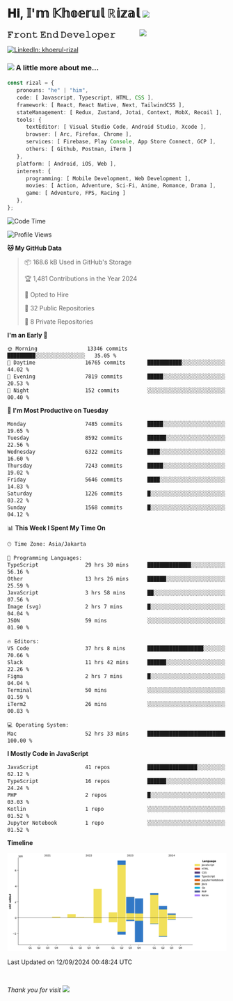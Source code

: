 <h1> 𝐇𝐢, 𝕀'𝕞 𝕂𝕙𝕠𝕖𝕣𝕦𝕝 ℝ𝕚𝕫𝕒𝕝 <img src="https://media.giphy.com/media/mGcNjsfWAjY5AEZNw6/giphy.gif" width="50"></h1>
<img align='right' src="https://media.giphy.com/media/v1.Y2lkPTc5MGI3NjExOWI2ajR2NGJubzBsZHFuaHMwajRrcDNsNXJwOG8yb3F0NjhkNXF4OSZlcD12MV9pbnRlcm5hbF9naWZfYnlfaWQmY3Q9cw/fkZukR450RQ1qnGaq9/giphy.gif" width="200">
<strong style="font-size:20px;">𝙵𝚛𝚘𝚗𝚝 𝙴𝚗𝚍 𝙳𝚎𝚟𝚎𝚕𝚘𝚙𝚎𝚛</strong>
</p></em>

[![LinkedIn: khoerul-rizal](https://img.shields.io/badge/khoerul--rizal-blue?style=flat-square&logo=Linkedin&logoColor=white&link=https://www.linkedin.com/in/khoerul-rizal/)](https://www.linkedin.com/in/khoerul-rizal/)

### <img src="https://media.giphy.com/media/VgCDAzcKvsR6OM0uWg/giphy.gif" width="50"> A little more about me...

```typescript
const rizal = {
   pronouns: "he" | "him",
   code: [ Javascript, Typescript, HTML, CSS ],
   framework: [ React, React Native, Next, TailwindCSS ],
   stateManagement: [ Redux, Zustand, Jotai, Context, MobX, Recoil ],
   tools: {
      textEditor: [ Visual Studio Code, Android Studio, Xcode ],
      browser: [ Arc, Firefox, Chrome ],
      services: [ Firebase, Play Console, App Store Connect, GCP ],
      others: [ Github, Postman, iTerm ]
   },
   platform: [ Android, iOS, Web ],
   interest: {
      programming: [ Mobile Development, Web Development ],
      movies: [ Action, Adventure, Sci-Fi, Anime, Romance, Drama ],
      game: [ Adventure, FPS, Racing ]
   },
};
```

<!--START_SECTION:waka-->
![Code Time](http://img.shields.io/badge/Code%20Time-1%2C039%20hrs%2028%20mins-blue)

![Profile Views](http://img.shields.io/badge/Profile%20Views-0-blue)

**🐱 My GitHub Data** 

> 📦 168.6 kB Used in GitHub's Storage 
 > 
> 🏆 1,481 Contributions in the Year 2024
 > 
> 💼 Opted to Hire
 > 
> 📜 32 Public Repositories 
 > 
> 🔑 8 Private Repositories 
 > 
**I'm an Early 🐤** 

```text
🌞 Morning                13346 commits       █████████░░░░░░░░░░░░░░░░   35.05 % 
🌆 Daytime                16765 commits       ███████████░░░░░░░░░░░░░░   44.02 % 
🌃 Evening                7819 commits        █████░░░░░░░░░░░░░░░░░░░░   20.53 % 
🌙 Night                  152 commits         ░░░░░░░░░░░░░░░░░░░░░░░░░   00.40 % 
```
📅 **I'm Most Productive on Tuesday** 

```text
Monday                   7485 commits        █████░░░░░░░░░░░░░░░░░░░░   19.65 % 
Tuesday                  8592 commits        ██████░░░░░░░░░░░░░░░░░░░   22.56 % 
Wednesday                6322 commits        ████░░░░░░░░░░░░░░░░░░░░░   16.60 % 
Thursday                 7243 commits        █████░░░░░░░░░░░░░░░░░░░░   19.02 % 
Friday                   5646 commits        ████░░░░░░░░░░░░░░░░░░░░░   14.83 % 
Saturday                 1226 commits        █░░░░░░░░░░░░░░░░░░░░░░░░   03.22 % 
Sunday                   1568 commits        █░░░░░░░░░░░░░░░░░░░░░░░░   04.12 % 
```


📊 **This Week I Spent My Time On** 

```text
🕑︎ Time Zone: Asia/Jakarta

💬 Programming Languages: 
TypeScript               29 hrs 30 mins      ██████████████░░░░░░░░░░░   56.16 % 
Other                    13 hrs 26 mins      ██████░░░░░░░░░░░░░░░░░░░   25.59 % 
JavaScript               3 hrs 58 mins       ██░░░░░░░░░░░░░░░░░░░░░░░   07.56 % 
Image (svg)              2 hrs 7 mins        █░░░░░░░░░░░░░░░░░░░░░░░░   04.04 % 
JSON                     59 mins             ░░░░░░░░░░░░░░░░░░░░░░░░░   01.90 % 

🔥 Editors: 
VS Code                  37 hrs 8 mins       ██████████████████░░░░░░░   70.66 % 
Slack                    11 hrs 42 mins      ██████░░░░░░░░░░░░░░░░░░░   22.26 % 
Figma                    2 hrs 7 mins        █░░░░░░░░░░░░░░░░░░░░░░░░   04.04 % 
Terminal                 50 mins             ░░░░░░░░░░░░░░░░░░░░░░░░░   01.59 % 
iTerm2                   26 mins             ░░░░░░░░░░░░░░░░░░░░░░░░░   00.83 % 

💻 Operating System: 
Mac                      52 hrs 33 mins      █████████████████████████   100.00 % 
```

**I Mostly Code in JavaScript** 

```text
JavaScript               41 repos            ████████████████░░░░░░░░░   62.12 % 
TypeScript               16 repos            ██████░░░░░░░░░░░░░░░░░░░   24.24 % 
PHP                      2 repos             █░░░░░░░░░░░░░░░░░░░░░░░░   03.03 % 
Kotlin                   1 repo              ░░░░░░░░░░░░░░░░░░░░░░░░░   01.52 % 
Jupyter Notebook         1 repo              ░░░░░░░░░░░░░░░░░░░░░░░░░   01.52 % 
```



**Timeline**

![Lines of Code chart](https://raw.githubusercontent.com/khoerulrizal/khoerulrizal/main/assets/bar_graph.png)


 Last Updated on 12/09/2024 00:48:24 UTC
<!--END_SECTION:waka-->
</details>
<br/>

<em>Thank you for visit</em> <img src="https://media.giphy.com/media/v1.Y2lkPTc5MGI3NjExcHdvNm1qZWtjaGw0ZjdwM3Z3NnY2dHlueTVuODBta2FiY20wM2YybSZlcD12MV9pbnRlcm5hbF9naWZfYnlfaWQmY3Q9cw/tV25tpdKqdFa9x81k2/giphy.gif" width="40">
